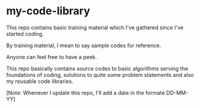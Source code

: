 # my-code-library

This repo contains basic training material which I've gathered since I've started coding. 

By training material, I mean to say sample codes for reference.

Anyone can feel free to have a peek. 

This repo basically contains source codes to basic algorithms serving the foundations of coding, solutions to quite some problem statements and also my 
reusable code libraries. 

[Note: Whenever I update this repo, I'll add a date in the formate DD-MM-YY]
